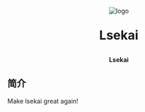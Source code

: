 <p align="center">
	<img alt="logo" src="http://115.190.20.248:9000/lsekai/icon%2Fyuanshen.jpg">
</p>
<h1 align="center" style="margin: 30px 0 30px; font-weight: bold;">Lsekai</h1>
<h4 align="center">Lsekai</h4>

## 简介
Make lsekai great again!